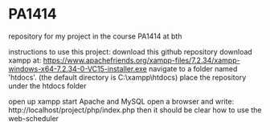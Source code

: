 # PA1414
repository for my project in the course PA1414 at bth

instructions to use this project:
download this github repository 
download xampp at: https://www.apachefriends.org/xampp-files/7.2.34/xampp-windows-x64-7.2.34-0-VC15-installer.exe
navigate to a folder named 'htdocs'. (the default directory is C:\xampp\htdocs)
place the repository under the htdocs folder

open up xampp
start Apache and MySQL
open a browser and write: http://localhost/project/php/index.php
then it should be clear how to use the web-scheduler
